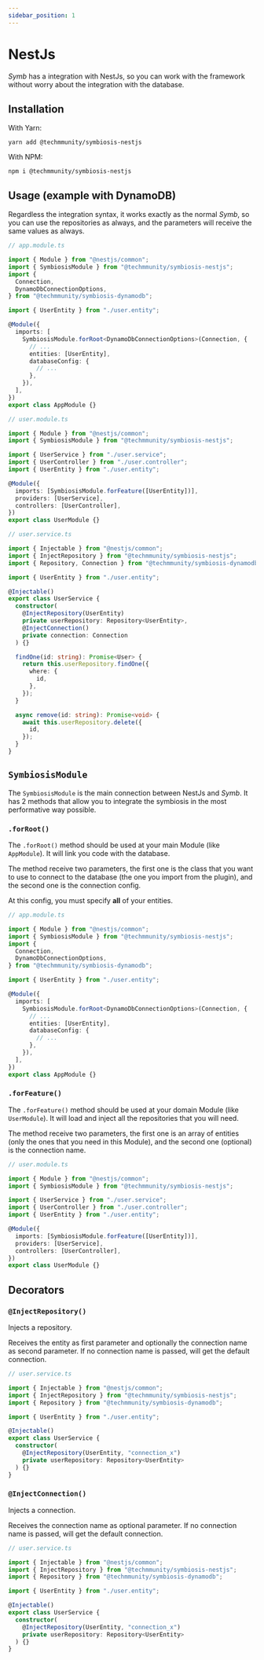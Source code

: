 ```yaml
---
sidebar_position: 1
---
```


# NestJs

_Symb_ has a integration with NestJs, so you can work with the framework without worry about the integration with the database.

## Installation

With Yarn:

```
yarn add @techmmunity/symbiosis-nestjs
```

With NPM:

```
npm i @techmmunity/symbiosis-nestjs
```

## Usage (example with DynamoDB)

Regardless the integration syntax, it works exactly as the normal _Symb_, so you can use the repositories as always, and the parameters will receive the same values as always.

```ts
// app.module.ts

import { Module } from "@nestjs/common";
import { SymbiosisModule } from "@techmmunity/symbiosis-nestjs";
import {
  Connection,
  DynamoDbConnectionOptions,
} from "@techmmunity/symbiosis-dynamodb";

import { UserEntity } from "./user.entity";

@Module({
  imports: [
    SymbiosisModule.forRoot<DynamoDbConnectionOptions>(Connection, {
      // ...
      entities: [UserEntity],
      databaseConfig: {
        // ...
      },
    }),
  ],
})
export class AppModule {}
```

```ts
// user.module.ts

import { Module } from "@nestjs/common";
import { SymbiosisModule } from "@techmmunity/symbiosis-nestjs";

import { UserService } from "./user.service";
import { UserController } from "./user.controller";
import { UserEntity } from "./user.entity";

@Module({
  imports: [SymbiosisModule.forFeature([UserEntity])],
  providers: [UserService],
  controllers: [UserController],
})
export class UserModule {}
```

```ts
// user.service.ts

import { Injectable } from "@nestjs/common";
import { InjectRepository } from "@techmmunity/symbiosis-nestjs";
import { Repository, Connection } from "@techmmunity/symbiosis-dynamodb";

import { UserEntity } from "./user.entity";

@Injectable()
export class UserService {
  constructor(
    @InjectRepository(UserEntity)
    private userRepository: Repository<UserEntity>,
    @InjectConnection()
    private connection: Connection
  ) {}

  findOne(id: string): Promise<User> {
    return this.userRepository.findOne({
      where: {
        id,
      },
    });
  }

  async remove(id: string): Promise<void> {
    await this.userRepository.delete({
      id,
    });
  }
}
```

## `SymbiosisModule`

The `SymbiosisModule` is the main connection between NestJs and _Symb_. It has 2 methods that allow you to integrate the symbiosis in the most performative way possible.

### `.forRoot()`

The `.forRoot()` method should be used at your main Module (like `AppModule`). It will link you code with the database.

The method receive two parameters, the first one is the class that you want to use to connect to the database (the one you import from the plugin), and the second one is the connection config.

At this config, you must specify **all** of your entities.

```ts
// app.module.ts

import { Module } from "@nestjs/common";
import { SymbiosisModule } from "@techmmunity/symbiosis-nestjs";
import {
  Connection,
  DynamoDbConnectionOptions,
} from "@techmmunity/symbiosis-dynamodb";

import { UserEntity } from "./user.entity";

@Module({
  imports: [
    SymbiosisModule.forRoot<DynamoDbConnectionOptions>(Connection, {
      // ...
      entities: [UserEntity],
      databaseConfig: {
        // ...
      },
    }),
  ],
})
export class AppModule {}
```

### `.forFeature()`

The `.forFeature()` method should be used at your domain Module (like `UserModule`). It will load and inject all the repositories that you will need.

The method receive two parameters, the first one is an array of entities (only the ones that you need in this Module), and the second one (optional) is the connection name.

```ts
// user.module.ts

import { Module } from "@nestjs/common";
import { SymbiosisModule } from "@techmmunity/symbiosis-nestjs";

import { UserService } from "./user.service";
import { UserController } from "./user.controller";
import { UserEntity } from "./user.entity";

@Module({
  imports: [SymbiosisModule.forFeature([UserEntity])],
  providers: [UserService],
  controllers: [UserController],
})
export class UserModule {}
```

## Decorators

### `@InjectRepository()`

Injects a repository.

Receives the entity as first parameter and optionally the connection name as second parameter. If no connection name is passed, will get the default connection.

```ts
// user.service.ts

import { Injectable } from "@nestjs/common";
import { InjectRepository } from "@techmmunity/symbiosis-nestjs";
import { Repository } from "@techmmunity/symbiosis-dynamodb";

import { UserEntity } from "./user.entity";

@Injectable()
export class UserService {
  constructor(
    @InjectRepository(UserEntity, "connection_x")
    private userRepository: Repository<UserEntity>
  ) {}
}
```

### `@InjectConnection()`

Injects a connection.

Receives the connection name as optional parameter. If no connection name is passed, will get the default connection.

```ts
// user.service.ts

import { Injectable } from "@nestjs/common";
import { InjectRepository } from "@techmmunity/symbiosis-nestjs";
import { Repository } from "@techmmunity/symbiosis-dynamodb";

import { UserEntity } from "./user.entity";

@Injectable()
export class UserService {
  constructor(
    @InjectRepository(UserEntity, "connection_x")
    private userRepository: Repository<UserEntity>
  ) {}
}
```
